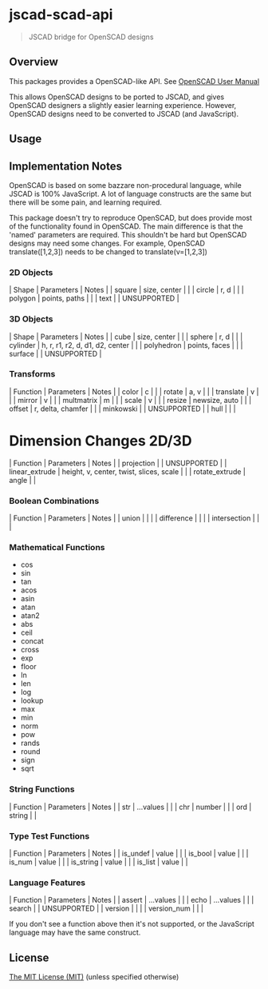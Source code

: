 # jscad-scad-api

> JSCAD bridge for OpenSCAD designs

## Overview

This packages provides a OpenSCAD-like API. See [OpenSCAD User Manual](https://en.wikibooks.org/wiki/OpenSCAD_User_Manual)

This allows OpenSCAD designs to be ported to JSCAD, and gives OpenSCAD designers a slightly easier learning experience.
However, OpenSCAD designs need to be converted to JSCAD (and JavaScript).

## Usage

## Implementation Notes

OpenSCAD is based on some bazzare non-procedural language, while JSCAD is 100% JavaScript.
A lot of language constructs are the same but there will be some pain, and learning required.

This package doesn't try to reproduce OpenSCAD, but does provide most of the functionality found in OpenSCAD.
The main difference is that the 'named' parameters are required. This shouldn't be hard but OpenSCAD designs may need some changes.
For example, OpenSCAD translate([1,2,3]) needs to be changed to translate(v=[1,2,3])

### 2D Objects
| Shape   | Parameters    | Notes       |
| square  | size, center  |             |
| circle  | r, d          |             |
| polygon | points, paths |             |
| text    |               | UNSUPPORTED |

### 3D Objects
| Shape      | Parameters                      | Notes       |
| cube       | size, center                    |             |
| sphere     | r, d                            |             |
| cylinder   | h, r, r1, r2, d, d1, d2, center |             |
| polyhedron | points, faces                   |             |
| surface    |                                 | UNSUPPORTED |

### Transforms
| Function       | Parameters        | Notes       |
| color          | c                 |             |
| rotate         | a, v              |             |
| translate      | v                 |             |
| mirror         | v                 |             |
| multmatrix     | m                 |             |
| scale          | v                 |             |
| resize         | newsize, auto     |             |
| offset         | r, delta, chamfer |             |
| minkowski      |                   | UNSUPPORTED |
| hull           |                   |             |

# Dimension Changes 2D/3D
| Function       | Parameters                              | Notes       |
| projection     |                                         | UNSUPPORTED |
| linear_extrude | height, v, center, twist, slices, scale |             |
| rotate_extrude | angle                                   |             |

### Boolean Combinations
| Function     | Parameters | Notes |
| union        |            |       |
| difference   |            |       |
| intersection |            |       |

### Mathematical Functions
- cos
- sin
- tan
- acos
- asin
- atan
- atan2
- abs
- ceil
- concat
- cross
- exp
- floor
- ln
- len
- log
- lookup
- max
- min
- norm
- pow
- rands
- round
- sign
- sqrt

### String Functions
| Function | Parameters | Notes |
| str      | ...values  |   |
| chr      | number     |   |
| ord      | string     |   |

### Type Test Functions
| Function  | Parameters | Notes |
| is_undef  | value      |   |
| is_bool   | value      |   |
| is_num    | value      |   |
| is_string | value      |   |
| is_list   | value      |   |

### Language Features
| Function    | Parameters | Notes |
| assert      | ...values  |  |
| echo        | ...values  |  |
| search      |            | UNSUPPORTED |
| version     |            |  |
| version_num |            |  |

If you don't see a function above then it's not supported, or the JavaScript language may have the same construct.

## License

[The MIT License (MIT)](./LICENSE)
(unless specified otherwise)

